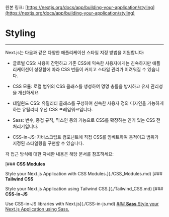 원본 링크: [https://nextjs.org/docs/app/building-your-application/styling](https://nextjs.org/docs/app/building-your-application/styling)

# **Styling**

---

Next.js는 다음과 같은 다양한 애플리케이션 스타일 지정 방법을 지원합니다:

- 글로벌 CSS: 사용이 간편하고 기존 CSS에 익숙한 사용자에게는 친숙하지만 애플리케이션이 성장함에 따라 CSS 번들이 커지고 스타일 관리가 어려워질 수 있습니다.

- CSS 모듈: 로컬 범위의 CSS 클래스를 생성하여 명명 충돌을 방지하고 유지 관리성을 개선하세요.

- 테일윈드 CSS: 유틸리티 클래스를 구성하여 신속한 사용자 정의 디자인을 가능하게 하는 유틸리티 우선 CSS 프레임워크입니다.

- Sass: 변수, 중첩 규칙, 믹스인 등의 기능으로 CSS를 확장하는 인기 있는 CSS 전처리기입니다.

- CSS-in-JS: 자바스크립트 컴포넌트에 직접 CSS를 임베트하여 동적이고 범위가 지정된 스타일링을 구현할 수 있습니다.

각 접근 방식에 대한 자세한 내용은 해당 문서를 참조하세요:

[### **CSS Modules**

Style your Next.js Application with CSS Modules.](./CSS_Modules.md)
[### **Tailwind CSS**

Style your Next.js Application using Tailwind CSS.](./Tailwind_CSS.md)
[### **CSS-in-JS**

Use CSS-in-JS libraries with Next.js](./CSS-in-js.md)
[### **Sass**
Style your Next.js Application using Sass.](./Sass.md)
